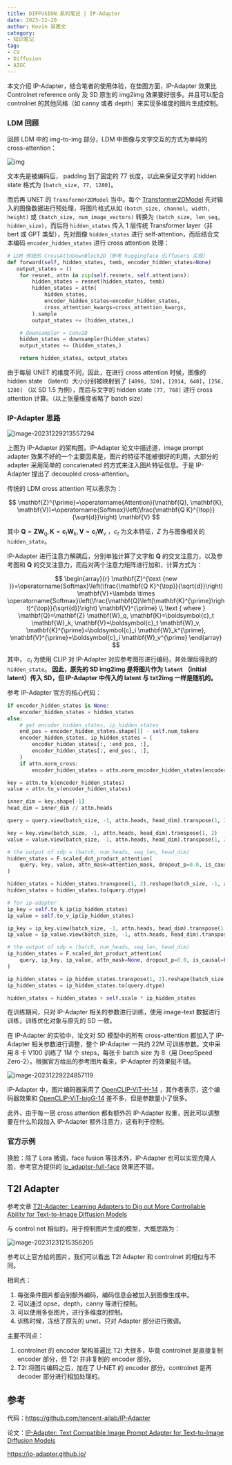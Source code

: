 ```yaml
---
title: DIFFUSION 系列笔记 | IP-Adapter
date: 2023-12-20
author: Kevin 吴嘉文
category:
- 知识笔记
tag:
- CV
- Diffusion
- AIGC
---
```


本文介绍 IP-Adapter，结合笔者的使用体验，在垫图方面，IP-Adapter 效果比 Controlnet reference only 及 SD 原生的 img2img 效果要好很多。并且可以配合 controlnet 的其他风格（如 canny 或者 depth）来实现多维度的图片生成控制。

### LDM 回顾

回顾 LDM 中的 img-to-img 部分，LDM 中图像与文字交互的方式为单纯的 cross-attention：

![img](https://pic3.zhimg.com/80/v2-da826549375793c4f8472a54a14c1616_1440w.webp)

文本先是被编码后， padding 到了固定的 77 长度，以此来保证文字的 hidden state 格式为 `[batch_size, 77, 1280]`。

而后再 UNET 的 `Transformer2DModel` 当中。每个 [Transformer2DModel](https://github.com/huggingface/diffusers/blob/16b9a57d29b6dbce4f97dbf439af1663d2c54588/src/diffusers/models/transformer_2d.py#L44C6-L44C6) 先对输入的图像数据进行预处理，将图片格式从如 `(batch_size, channel, width, height)` 或 `(batch_size, num_image_vectors)` 转换为 `(batch_size, len_seq, hidden_size)`，而后将 `hidden_states` 传入 1 层传统 Transformer layer（非 bert 或 GPT 类型），先对图像 `hidden_states` 进行 self-attention，而后结合文本编码 `encoder_hidden_states` 进行 cross attention 处理：

 ```python
 # LDM 传统的 CrossAttnDownBlock2D（参考 huggingface diffusers 实现）
 def forward(self, hidden_states, temb, encoder_hidden_states=None)
 	output_states = ()
     for resnet, attn in zip(self.resnets, self.attentions):
         hidden_states = resnet(hidden_states, temb)
         hidden_states = attn(
             hidden_states,
             encoder_hidden_states=encoder_hidden_states,
             cross_attention_kwargs=cross_attention_kwargs,
         ).sample
         output_states += (hidden_states,)
 
     # downsampler = Conv2D 
     hidden_states = downsampler(hidden_states)
     output_states += (hidden_states,)
 
     return hidden_states, output_states
 ```

由于每层 UNET 的维度不同，因此，在进行 cross attention 时候，图像的 hidden state （latent）大小分别被映射到了 `[4096, 320]`，`[2014, 640]`，`[256, 1280]` （以 SD 1.5 为例），而后与文字的 hidden state `[77, 768]` 进行 cross attention 计算。（以上张量维度省略了 batch size）

### IP-Adapter 思路

![image-20231229213557294](https://pic2.zhimg.com/80/v2-63b7953178b8173709f7c32a1a804871_1440w.webp)

上图为 IP-Adapter 的架构图，IP-Adapter 论文中描述道，image prompt adapter 效果不好的一个主要因素是，图片的特征不能被很好的利用，大部分的 adapter 采用简单的 concatenated 的方式来注入图片特征信息。于是 IP-Adapter 提出了 decoupled cross-attention。

传统的 LDM cross attention 可以表示为：

$$
\mathbf{Z}^{\prime}=\operatorname{Attention}(\mathbf{Q}, \mathbf{K}, \mathbf{V})=\operatorname{Softmax}\left(\frac{\mathbf{Q K}^{\top}}{\sqrt{d}}\right) \mathbf{V}
$$

其中 $\mathbf{Q}=\mathbf{Z} \mathbf{W}_q, \mathbf{K}=\boldsymbol{c}_t \mathbf{W}_k, \mathbf{V}=\boldsymbol{c}_t \mathbf{W}_v$ ，$c_t$ 为文本特征，$Z$ 为与图像相关的 `hidden_state`。 

IP-Adapter 进行注意力解耦后，分别单独计算了文字和 $\mathbf{Q}$ 的交叉注意力，以及参考图和  $\mathbf{Q}$ 的交叉注意力，而后对两个注意力矩阵进行加和，计算方式为：

$$
\begin{array}{r}
\mathbf{Z}^{\text {new }}=\operatorname{Softmax}\left(\frac{\mathbf{Q K}^{\top}}{\sqrt{d}}\right) \mathbf{V}+\lambda \times \operatorname{Softmax}\left(\frac{\mathbf{Q}\left(\mathbf{K}^{\prime}\right)^{\top}}{\sqrt{d}}\right) \mathbf{V}^{\prime} \\
\text { where } \mathbf{Q}=\mathbf{Z} \mathbf{W}_q, \mathbf{K}=\boldsymbol{c}_t \mathbf{W}_k, \mathbf{V}=\boldsymbol{c}_t \mathbf{W}_v, \mathbf{K}^{\prime}=\boldsymbol{c}_i \mathbf{W}_k^{\prime}, \mathbf{V}^{\prime}=\boldsymbol{c}_i \mathbf{W}_v^{\prime}
\end{array}
$$

其中， $c_i$ 为使用 CLIP 对 IP-Adapter 对应参考图形进行编码，并处理后得到的 `hidden_state`。 **因此，原先的 SD img2img 是将图片作为 `latent` （initial latent）传入 SD，但 IP-Adapter 中传入的 latent 与 txt2img 一样是随机的。** 

参考 IP-Adapter 官方的核心代码：

```python
if encoder_hidden_states is None:
    encoder_hidden_states = hidden_states
else:
    # get encoder_hidden_states, ip_hidden_states
    end_pos = encoder_hidden_states.shape[1] - self.num_tokens
    encoder_hidden_states, ip_hidden_states = (
        encoder_hidden_states[:, :end_pos, :],
        encoder_hidden_states[:, end_pos:, :],
    )
    if attn.norm_cross:
        encoder_hidden_states = attn.norm_encoder_hidden_states(encoder_hidden_states)

key = attn.to_k(encoder_hidden_states)
value = attn.to_v(encoder_hidden_states)

inner_dim = key.shape[-1]
head_dim = inner_dim // attn.heads

query = query.view(batch_size, -1, attn.heads, head_dim).transpose(1, 2)

key = key.view(batch_size, -1, attn.heads, head_dim).transpose(1, 2)
value = value.view(batch_size, -1, attn.heads, head_dim).transpose(1, 2)

# the output of sdp = (batch, num_heads, seq_len, head_dim)
hidden_states = F.scaled_dot_product_attention(
    query, key, value, attn_mask=attention_mask, dropout_p=0.0, is_causal=False
)

hidden_states = hidden_states.transpose(1, 2).reshape(batch_size, -1, attn.heads * head_dim)
hidden_states = hidden_states.to(query.dtype)

# for ip-adapter
ip_key = self.to_k_ip(ip_hidden_states)
ip_value = self.to_v_ip(ip_hidden_states)

ip_key = ip_key.view(batch_size, -1, attn.heads, head_dim).transpose(1, 2)
ip_value = ip_value.view(batch_size, -1, attn.heads, head_dim).transpose(1, 2)

# the output of sdp = (batch, num_heads, seq_len, head_dim)
ip_hidden_states = F.scaled_dot_product_attention(
    query, ip_key, ip_value, attn_mask=None, dropout_p=0.0, is_causal=False
)

ip_hidden_states = ip_hidden_states.transpose(1, 2).reshape(batch_size, -1, attn.heads * head_dim)
ip_hidden_states = ip_hidden_states.to(query.dtype)

hidden_states = hidden_states + self.scale * ip_hidden_states
```

在训练期间，只对 IP-Adapter 相关的参数进行训练，使用 image-text 数据进行训练，训练优化对象与原先的 SD 一致。

在 IP-Adapter 的实验中，论文对 SD 模型中的所有 cross-attention 都加入了 IP-Adapter 相关参数进行调整，整个 IP-Adapter 一共约 22M 可训练参数。文中采用 8 卡 V100 训练了 1M 个 steps，每张卡 batch size 为 8（用 DeepSpeed Zero-2）。根据官方给出的参考图片看来，IP-Adapter 的效果挺不错。

![image-20231229224857119](https://pic4.zhimg.com/80/v2-884088aac7c63da8a75c1342fb602b2f_1440w.webp)

IP-Adapter 中，图片编码器采用了  [OpenCLIP-ViT-H-14](https://huggingface.co/laion/CLIP-ViT-H-14-laion2B-s32B-b79K) ，其作者表示，这个编码器效果和 [OpenCLIP-ViT-bigG-14](https://huggingface.co/laion/CLIP-ViT-bigG-14-laion2B-39B-b160k)  差不多，但是参数量小了很多。

此外，由于每一层 cross attention 都有额外的 IP-Adapter 权重，因此可以调整要在什么阶段加入 IP-Adapter 额外注意力，这有利于控制。

### 官方示例

换脸：除了 Lora 微调，face fusion 等技术外，IP-Adapter 也可以实现克隆人脸，参考官方提供的 [ip_adapter-full-face](https://github.com/tencent-ailab/IP-Adapter/blob/main/ip_adapter-full-face_demo.ipynb) 效果还不错。







## T2I Adapter

参考文章 [T2I-Adapter: Learning Adapters to Dig out More Controllable Ability for Text-to-Image Diffusion Models](https://arxiv.org/abs/2302.08453)

与 control net 相似的，用于控制图片生成的模型，大概思路为：

![image-20231231215356205](https://pic3.zhimg.com/80/v2-435c3120ee581e10074949e016a03eae_1440w.webp)

参考以上官方给的图片，我们可以看出 T2I Adapter 和 controlnet 的相似与不同。

相同点：

1. 每张条件图片都会别额外编码，编码信息会被加入到图像生成中。
2. 可以通过 opse，depth，canny 等进行控制。
3. 可以使用多张图片，进行多维度的控制。
4. 训练时候，冻结了原先的 unet，只对 Adapter 部分进行微调。

主要不同点：

1. controlnet 的 encoder 架构普遍比 T2I 大很多，毕竟 controlnet 是直接复制 encoder 部分，但 T2I 并非复制的 encoder 部分。
2. T2I 将图片编码之后，加在了 U-NET 的 encoder 部分。controlnet 是再 decoder 部分进行相加处理的。

## 参考

代码：https://github.com/tencent-ailab/IP-Adapter

论文：[IP-Adapter: Text Compatible Image Prompt Adapter for Text-to-Image Diffusion Models](https://arxiv.org/abs/2308.06721)

https://ip-adapter.github.io/